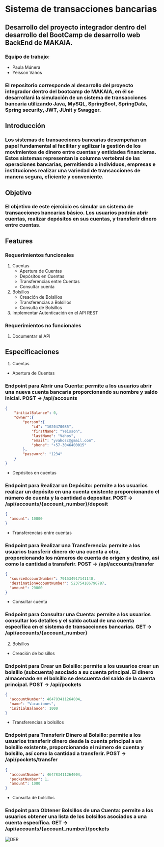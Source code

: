 # Sistema de transacciones bancarias
## Desarrollo del proyecto integrador dentro del desarrollo del BootCamp de desarrollo web BackEnd de MAKAIA.
### Equipo de trabajo:
  * Paula Múnera
  * Yeisson Vahos

### El repositorio corresponde al desarrollo del proyecto integrador dentro del bootcamp de MAKAIA, en él se desarrollará la simulación de un sistema de transacciones bancaria utilizando Java, MySQL, SpringBoot, SpringData, Spring security, JWT, JUnit y Swagger.

## Introducción

### Los sistemas de transacciones bancarias desempeñan un papel fundamental al facilitar y agilizar la gestión de los movimientos de dinero entre cuentas y entidades financieras. Estos sistemas representan la columna vertebral de las operaciones bancarias, permitiendo a individuos, empresas e instituciones realizar una variedad de transacciones de manera segura, eficiente y conveniente.

## Objetivo
### El objetivo de este ejercicio es simular un sistema de transacciones bancarias básico. Los usuarios podrán abrir cuentas, realizar depósitos en sus cuentas, y transferir dinero entre cuentas.

## Features

### Requerimientos funcionales
1. Cuentas
   * Apertura de Cuentas
   * Depósitos en Cuentas
   * Transferencias entre Cuentas
   * Consultar cuenta
2. Bolsillos
   * Creación de Bolsillos
   * Transferencias a Bolsillos
   * Consulta de Bolsillos
3. Implementar Autenticación en el API REST

### Requerimientos no funcionales
1. Documentar el API

## Especificaciones

1. Cuentas
* Apertura de Cuentas
### Endpoint para Abrir una Cuenta: permite a los usuarios abrir una nueva cuenta bancaria proporcionando su nombre y saldo inicial. POST -> /api/accounts
```json
{
    "initialBalance": 0,
    "owner":{
        "person":{
            "id": "1020470085",
            "firstName": "Yeisson",
            "lastName": "Vahos",
            "email": "yvahosc@gmail.com",
            "phone": "+57-3046400015"
        },
        "password": "1234"
    }
}
```

* Depósitos en cuentas
### Endpoint para Realizar un Depósito: permite a los usuarios realizar un depósito en una cuenta existente proporcionando el número de cuenta y la cantidad a depositar. POST -> /api/accounts/{account_number}/deposit
```json
{
  "amount": 10000
}
```

* Transferencias entre cuentas
### Endpoint para Realizar una Transferencia: permite a los usuarios transferir dinero de una cuenta a otra, proporcionando los números de cuenta de origen y destino, así como la cantidad a transferir. POST -> /api/accounts/transfer
```json
{
  "sourceAccountNumber": 791534917141140,
  "destinationAccountNumber": 523754106790787,
  "amount": 20000
}
```

* Consultar cuenta
### Endpoint para Consultar una Cuenta: permite a los usuarios consultar los detalles y el saldo actual de una cuenta específica en el sistema de transacciones bancarias. GET -> /api/accounts/{account_number}


2. Bolsillos

* Creación de bolsillos
### Endpoint para Crear un Bolsillo: permite a los usuarios crear un bolsillo (subcuenta) asociado a su cuenta principal. El dinero almacenado en el bolsillo se descuenta del saldo de la cuenta principal. POST -> /api/pockets
```json
{
  "accountNumber": 464783411264004,
  "name": "Vacaciones",
  "initialBalance": 1000
}
```

* Transferencias a bolsillos
### Endpoint para Transferir Dinero al Bolsillo: permite a los usuarios transferir dinero desde la cuenta principal a un bolsillo existente, proporcionando el número de cuenta y bolsillo, así como la cantidad a transferir. POST -> /api/pockets/transfer
```json
{
  "accountNumber": 464783411264004,
  "pocketNumber": 1,
  "amount": 1000
}
```

* Consulta de bolsillos
### Endpoint para Obtener Bolsillos de una Cuenta: permite a los usuarios obtener una lista de los bolsillos asociados a una cuenta específica. GET -> /api/accounts/{account_number}/pockets



![DER](https://github.com/yvahosc/transactionBankingSystem/assets/97228219/82321c89-d2ec-47c4-b4e5-bc32f77c318a)


